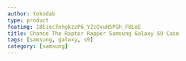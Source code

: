```yaml
---
author: tokodab
type: product
featimg: 18EiecTnhgkzzP6_YZcOvuN5PGh_F8LeE
title: Chance The Raptor Rapper Samsung Galaxy S9 Case
tags: [samsung, galaxy, s9]
category: [samsung]
---
```

